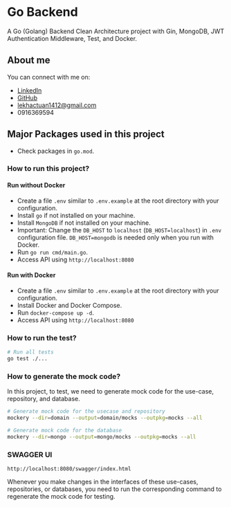 # Go Backend 

A Go (Golang) Backend Clean Architecture project with Gin, MongoDB, JWT Authentication Middleware, Test, and Docker.



## About me



You can connect with me on:

- [LinkedIn](https://www.linkedin.com/in/le-tuan-b70055254/)
- [GitHub](https://github.com/Aunoraa)
- lekhactuan1412@gmail.com
- 0916369594


## Major Packages used in this project


- Check packages in `go.mod`.


### How to run this project?
#### Run without Docker

- Create a file `.env` similar to `.env.example` at the root directory with your configuration.
- Install `go` if not installed on your machine.
- Install `MongoDB` if not installed on your machine.
- Important: Change the `DB_HOST` to `localhost` (`DB_HOST=localhost`) in `.env` configuration file. `DB_HOST=mongodb` is needed only when you run with Docker.
- Run `go run cmd/main.go`.
- Access API using `http://localhost:8080`

#### Run with Docker

- Create a file `.env` similar to `.env.example` at the root directory with your configuration.
- Install Docker and Docker Compose.
- Run `docker-compose up -d`.
- Access API using `http://localhost:8080`

### How to run the test?

```bash
# Run all tests
go test ./...
```

### How to generate the mock code?

In this project, to test, we need to generate mock code for the use-case, repository, and database.

```bash
# Generate mock code for the usecase and repository
mockery --dir=domain --output=domain/mocks --outpkg=mocks --all

# Generate mock code for the database
mockery --dir=mongo --output=mongo/mocks --outpkg=mocks --all
```

### SWAGGER UI
```azure
http://localhost:8080/swagger/index.html
```

Whenever you make changes in the interfaces of these use-cases, repositories, or databases, you need to run the corresponding command to regenerate the mock code for testing.







